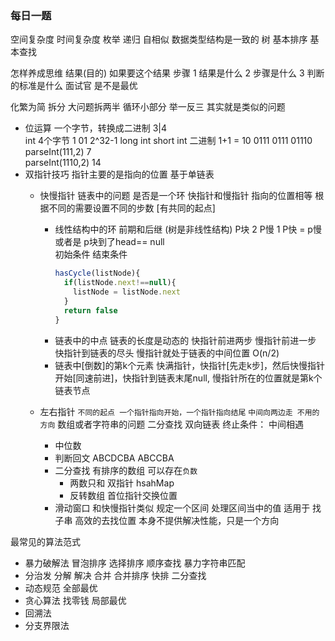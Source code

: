 ### 每日一题

空间复杂度  时间复杂度
枚举
递归 自相似 数据类型结构是一致的 树 
基本排序
基本查找

怎样养成思维 结果(目的)  如果要这个结果 步骤
1 结果是什么
2 步骤是什么
3 判断的标准是什么 面试官 是不是最优 

化繁为简
拆分  大问题拆两半  循环小部分 
举一反三  其实就是类似的问题


- 位运算 一个字节，转换成二进制  3|4  
int 4个字节  1 01  2^32-1  long int short int 
  二进制 1+1 = 10 
  0111
  0111
  01110
parseInt(111,2)   7  
parseInt(1110,2)  14
- 双指针技巧 指针主要的是指向的位置 基于单链表
  - 快慢指针  链表中的问题  是否是一个环  快指针和慢指针 指向的位置相等 根据不同的需要设置不同的步数 [有共同的起点]
      - 线性结构中的环 前期和后继 (树是非线性结构) 
        P块 2  P慢 1  P快 = p慢  或者是 p块到了head== null   
        初始条件  结束条件
        ```js
        hasCycle(listNode){
          if(listNode.next!==null){
            listNode = listNode.next
          }
          return false
        }
        ```
      - 链表中的中点 链表的长度是动态的
        快指针前进两步  慢指针前进一步  快指针到链表的尽头 慢指针就处于链表的中间位置  O(n/2)
      - 链表中[倒数]的第k个元素
        快满指针，快指针[先走k步]，然后快慢指针开始[同速前进]，快指针到链表末尾null, 慢指针所在的位置就是第k个链表节点 

  - 左右指针 
    `不同的起点 一个指针指向开始，一个指针指向结尾`
    `中间向两边走 不用的方向`
    数组或者字符串的问题  二分查找 双向链表
    终止条件： 中间相遇
    - 中位数
    - 判断回文 ABCDCBA  ABCCBA
    - 二分查找
      有排序的数组 可以存在`负数`
      - 两数只和 双指针  hsahMap 
      - 反转数组 首位指针交换位置
    - 滑动窗口 和快慢指针类似 规定一个区间 处理区间当中的值
      适用于 找子串 高效的去找位置  本身不提供解决性能，只是一个方向

最常见的算法范式
- 暴力破解法
  冒泡排序
  选择排序
  顺序查找
  暴力字符串匹配
- 分治发 
  分解
  解决
  合并
  合并排序
  快排
  二分查找
- 动态规范 全部最优
- 贪心算法 找零钱 局部最优
- 回溯法
- 分支界限法

  

    
